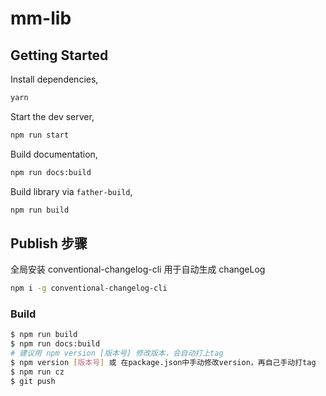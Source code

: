 # mm-lib

## Getting Started

Install dependencies,

```bash
yarn
```

Start the dev server,

```bash
npm run start
```

Build documentation,

```bash
npm run docs:build
```

Build library via `father-build`,

```bash
npm run build
```

## Publish 步骤

全局安装 conventional-changelog-cli 用于自动生成 changeLog

```bash
npm i -g conventional-changelog-cli
```

### Build

```bash
$ npm run build
$ npm run docs:build
# 建议用 npm version [版本号] 修改版本，会自动打上tag
$ npm version [版本号] 或 在package.json中手动修改version，再自己手动打tag
$ npm run cz
$ git push
```


